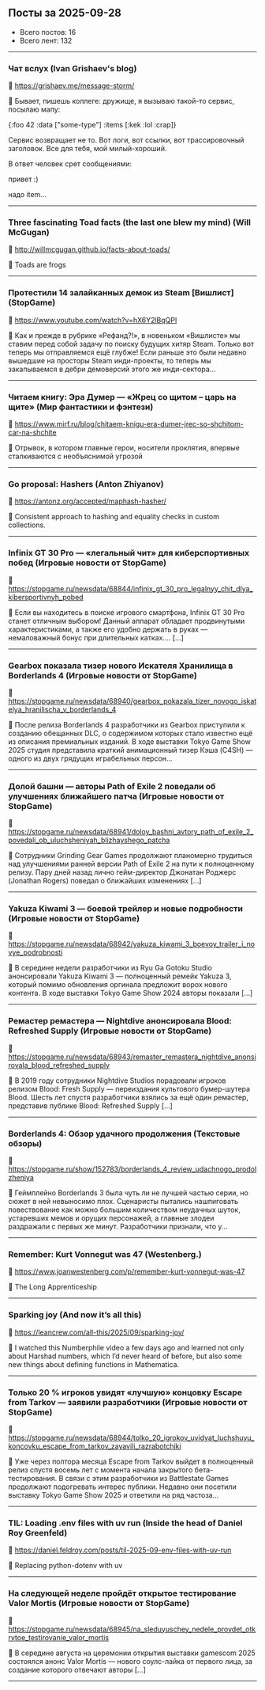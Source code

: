 ## Посты за 2025-09-28

- Всего постов: 16
- Всего лент: 132

----

### Чат вслух (Ivan Grishaev's blog)

🔗 https://grishaev.me/message-storm/

💬 Бывает, пишешь коллеге: дружище, я вызываю такой-то сервис, посылаю мапу:

{:foo 42
 :data ["some-type"]
 :items [:kek :lol :crap]}


Сервис возвращает не то. Вот логи, вот ссылки, вот трассировочный заголовок. Все
для тебя, мой милый-хороший.

В ответ человек срет сообщениями:

привет :)

надо item...

---

### Three fascinating Toad facts (the last one blew my mind) (Will McGugan)

🔗 http://willmcgugan.github.io/facts-about-toads/

💬 Toads are frogs

---

### Протестили 14 залайканных демок из Steam [Вишлист] (StopGame)

🔗 https://www.youtube.com/watch?v=hX6Y2lBqQPI

💬 Как и прежде в рубрике «Рефанд?!», в новеньком «Вишлисте» мы ставим перед собой задачу по поиску будущих хитяр Steam. Только вот теперь мы отправляемся ещё глубже! Если раньше это были недавно вышедшие на просторы Steam инди-проекты, то теперь мы закапываемся в дебри демоверсий этого же инди-сектора...

---

### Читаем книгу: Эра Думер — «Жрец со щитом – царь на щите» (Мир фантастики и фэнтези)

🔗 https://www.mirf.ru/blog/chitaem-knigu-era-dumer-jrec-so-shchitom-car-na-shchite

💬 Отрывок, в котором главные герои, носители проклятия, впервые сталкиваются с необъяснимой угрозой

---

### Go proposal: Hashers (Anton Zhiyanov)

🔗 https://antonz.org/accepted/maphash-hasher/

💬 Consistent approach to hashing and equality checks in custom collections.

---

### Infinix GT 30 Pro — «легальный чит» для киберспортивных побед (Игровые новости от StopGame)

🔗 https://stopgame.ru/newsdata/68844/infinix_gt_30_pro_legalnyy_chit_dlya_kibersportivnyh_pobed

💬 Если вы находитесь в поиске игрового смартфона, Infinix GT 30 Pro станет отличным выбором! Данный аппарат обладает продвинутыми характеристиками, а также его удобно держать в руках — немаловажный бонус при длительных катках.… […]

---

### Gearbox показала тизер нового Искателя Хранилища в Borderlands 4 (Игровые новости от StopGame)

🔗 https://stopgame.ru/newsdata/68940/gearbox_pokazala_tizer_novogo_iskatelya_hranilischa_v_borderlands_4

💬 После релиза Borderlands 4 разработчики из Gearbox приступили к созданию обещанных DLC, о содержимом которых стало известно ещё из описания премиальных изданий. В ходе выставки Tokyo Game Show 2025 студия представила краткий анимационный тизер Кэша (C4SH) — одного из двух грядущих играбельных персон...

---

### Долой башни — авторы Path of Exile 2 поведали об улучшениях ближайшего патча (Игровые новости от StopGame)

🔗 https://stopgame.ru/newsdata/68941/doloy_bashni_avtory_path_of_exile_2_povedali_ob_uluchsheniyah_blizhayshego_patcha

💬 Сотрудники Grinding Gear Games продолжают планомерно трудиться над улучшениями ранней версии Path of Exile 2 на пути к полноценному релизу. Пару дней назад лично гейм-директор Джонатан Роджерс (Jonathan Rogers) поведал о ближайших изменениях  […]

---

### Yakuza Kiwami 3 — боевой трейлер и новые подробности (Игровые новости от StopGame)

🔗 https://stopgame.ru/newsdata/68942/yakuza_kiwami_3_boevoy_trailer_i_novye_podrobnosti

💬 В середине недели разработчики из Ryu Ga Gotoku Studio анонсировали Yakuza Kiwami 3 — полноценный ремейк Yakuza 3, который помимо обновления оргинала предложит ворох нового контента. В ходе выставки Tokyo Game Show 2024 авторы показали  […]

---

### Ремастер ремастера — Nightdive анонсировала Blood: Refreshed Supply (Игровые новости от StopGame)

🔗 https://stopgame.ru/newsdata/68943/remaster_remastera_nightdive_anonsirovala_blood_refreshed_supply

💬 В 2019 году сотрудники Nightdive Studios порадовали игроков релизом Blood: Fresh Supply — переиздания культового бумер-шутера Blood. Шесть лет спустя разработчики взялись за ещё один ремастер, представив публике Blood: Refreshed Supply […]

---

### Borderlands 4: Обзор удачного продолжения (Текстовые обзоры)

🔗 https://stopgame.ru/show/152783/borderlands_4_review_udachnogo_prodolzheniya

💬 Геймплейно Borderlands 3 была чуть ли не лучшей частью серии, но сюжет в ней невыносимо плох. Сценаристы пытались нашпиговать повествование как можно большим количеством неудачных шуток, устаревших мемов и орущих персонажей, а главные злодеи раздражали с первых же минут. Разработчики признали, что у...

---

### Remember: Kurt Vonnegut was 47 (Westenberg.)

🔗 https://www.joanwestenberg.com/p/remember-kurt-vonnegut-was-47

💬 The Long Apprenticeship

---

### Sparking joy (And now it’s all this)

🔗 https://leancrew.com/all-this/2025/09/sparking-joy/

💬 I watched this Numberphile video a few days ago and learned not only about Harshad numbers, which I’d never heard of before, but also some new things about defining functions in Mathematica.

---

### Только 20 % игроков увидят «лучшую» концовку Escape from Tarkov — заявили разработчики (Игровые новости от StopGame)

🔗 https://stopgame.ru/newsdata/68944/tolko_20_igrokov_uvidyat_luchshuyu_koncovku_escape_from_tarkov_zayavili_razrabotchiki

💬 Уже через полтора месяца Escape from Tarkov выйдет в полноценный релиз спустя восемь лет с момента начала закрытого бета-тестирования. В связи с этим разработчики из Battlestate Games продолжают подогревать интерес публики. Недавно они посетили выставку Tokyo Game Show 2025 и ответили на ряд частоза...

---

### TIL: Loading .env files with uv run (Inside the head of Daniel Roy Greenfeld)

🔗 https://daniel.feldroy.com/posts/til-2025-09-env-files-with-uv-run

💬 Replacing python-dotenv with uv

---

### На следующей неделе пройдёт открытое тестирование Valor Mortis (Игровые новости от StopGame)

🔗 https://stopgame.ru/newsdata/68945/na_sleduyuschey_nedele_proydet_otkrytoe_testirovanie_valor_mortis

💬 В середине августа на церемонии открытия выставки gamescom 2025 состоялся анонс Valor Mortis — нового соулс-лайка от первого лица, за создание которого отвечают авторы  […]

---


